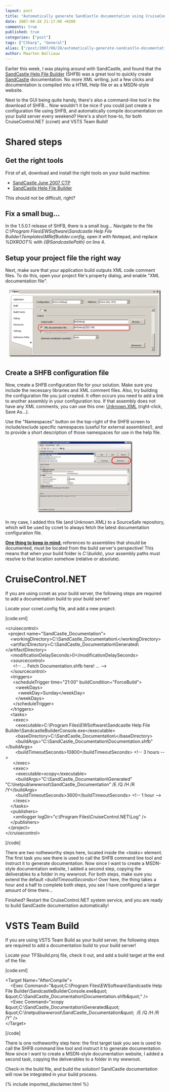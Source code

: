 ```yaml
---
layout: post
title: "Automatically generate SandCastle documentation using CruiseControl.NET or VSTS Team Build"
date: 2007-08-28 21:17:00 +0200
comments: true
published: true
categories: ["post"]
tags: ["CSharp", "General"]
alias: ["/post/2007/08/28/automatically-generate-sandcastle-documentation-using-cruisecontrol-net-or-vsts-team-build.aspx"]
author: Maarten Balliauw
---
```

<p>
Earlier this week, I was playing around with SandCastle, and found that the <a href="http://www.codeplex.com/SHFB" target="_blank">SandCastle Help File Builder</a> (SHFB) was a great tool to quickly create <a href="http://msdn2.microsoft.com/en-us/vstudio/bb608422.aspx" target="_blank">SandCastle</a> documentation. No more XML writing, just a few clicks and documentation is compiled into a HTML Help file or as a MSDN-style website.
</p>
<p>
Next to the GUI being quite handy, there&#39;s also a command-line tool in the download of SHFB... Now wouldn&#39;t it be nice if you could just create a configuration file using SHFB, and automatically compile documentation on your build server every weekend? Here&#39;s a short how-to, for both CruiseControl.NET (ccnet) and VSTS Team Build!
</p>
<h1>Shared steps</h1> 
<h2>Get the right tools</h2> 
<p>
First of all, download and install the right tools on your build machine:
</p>
<ul>
	<li><a href="http://www.microsoft.com/downloads/details.aspx?FamilyId=E82EA71D-DA89-42EE-A715-696E3A4873B2&amp;displaylang=en" target="_blank">SandCastle June 2007 CTP</a></li>
	<li><a href="http://www.codeplex.com/SHFB" target="_blank">SandCastle Help File Builder</a></li>
</ul>
<p>
This should not be difficult, right?
</p>
<h2>Fix a small bug...</h2>
<p>
In the 1.5.0.1 release of SHFB, there is a small bug... Navigate to the file <em>C:\Program Files\EWSoftware\Sandcastle Help File Builder\Templates\MRefBuilder.config</em>, open it with Notepad, and replace <em>%DXROOT%</em> with <em>{@SandcastlePath}</em> on line 4.
</p>
<h2>Setup your project file the right way</h2> 
<p>
Next, make sure that your application build outputs XML code comment files. To do this, open your project file&#39;s property dialog, and enable &quot;XML documentation file&quot;.
</p>
<p align="center">
<a href="/images/WindowsLiveWriter/AutomaticallygenerateSandCastledocumenta_D1E3/projectsettings%5B12%5D.jpg"><img style="border: 0px none ; margin: 5px" src="/images/WindowsLiveWriter/AutomaticallygenerateSandCastledocumenta_D1E3/projectsettings_thumb%5B12%5D.jpg" border="0" alt="" width="480" height="212" /></a> 
</p>
<h2>Create a SHFB configuration file</h2> 
<p>
Now, create a SHFB configuration file for your solution. Make sure you include the necessary libraries and XML comment files. Also, try building the configuration file you just created. It often occurs you need to add a link to another assembly in your configuration too. If that assembly does not have any XML comments, you can use this one: <a href="/files/WindowsLiveWriter/AutomaticallygenerateSandCastledocumenta_D1E3/Unknown.XML">Unknown.XML</a> (right-click, Save As...).
</p>
<p>
Use the &quot;Namespaces&quot; button on the top-right of the SHFB screen to include/exclude specific namespaces (useful for external assemblies!), and to provide a short description of those namespaces for use in the help file.
</p>
<p align="center">
<a href="/images/WindowsLiveWriter/AutomaticallygenerateSandCastledocumenta_D1E3/shfb%5B2%5D.jpg"><img style="border: 0px none ; margin: 5px" src="/images/WindowsLiveWriter/AutomaticallygenerateSandCastledocumenta_D1E3/shfb_thumb%5B2%5D.jpg" border="0" alt="" width="300" height="225" /></a>
</p>
<p>
In my case, I added this file (and Unknown.XML) to a SourceSafe repository, which will be used by ccnet to always fetch the latest documentation configuration file.
</p>
<p>
<u><strong>One thing to keep in mind:</strong></u> references to assemblies that should be documented, must be located from the build server&#39;s perspective! This means that when your build folder is <em>C:\builds\</em>, your assembly paths must resolve to that location somehow (relative or absolute).&nbsp;
</p>
<h1>CruiseControl.NET</h1> 
<p>
If you are using ccnet as your build server, the following steps are required to add a documentation build to your build server!
</p>
<p>
Locate your ccnet.config file, and add a new project:
</p>
<p>
[code:xml]
</p>
<p>
&lt;cruisecontrol&gt;<br />
&nbsp; &lt;project name=&quot;SandCastle_Documentation&quot;&gt;<br />
&nbsp;&nbsp;&nbsp; &lt;workingDirectory&gt;C:\SandCastle_Documentation\&lt;/workingDirectory&gt;<br />
&nbsp;&nbsp;&nbsp; &lt;artifactDirectory&gt;C:\SandCastle_Documentation\Generated\&lt;/artifactDirectory&gt;<br />
&nbsp;&nbsp;&nbsp; &lt;modificationDelaySeconds&gt;0&lt;/modificationDelaySeconds&gt;<br />
&nbsp;&nbsp;&nbsp; &lt;sourcecontrol&gt;<br />
&nbsp;&nbsp;&nbsp;&nbsp;&nbsp; &lt;!-- ... Fetch Documentation.shfb here! ... --&gt;<br />
&nbsp;&nbsp;&nbsp; &lt;/sourcecontrol&gt;<br />
&nbsp;&nbsp;&nbsp; &lt;triggers&gt;<br />
&nbsp;&nbsp;&nbsp;&nbsp;&nbsp; &lt;scheduleTrigger time=&quot;21:00&quot; buildCondition=&quot;ForceBuild&quot;&gt;<br />
&nbsp;&nbsp;&nbsp;&nbsp;&nbsp;&nbsp;&nbsp; &lt;weekDays&gt;<br />
&nbsp;&nbsp;&nbsp;&nbsp;&nbsp;&nbsp;&nbsp;&nbsp;&nbsp; &lt;weekDay&gt;Sunday&lt;/weekDay&gt;<br />
&nbsp;&nbsp;&nbsp;&nbsp;&nbsp;&nbsp;&nbsp; &lt;/weekDays&gt;<br />
&nbsp;&nbsp;&nbsp;&nbsp;&nbsp; &lt;/scheduleTrigger&gt;<br />
&nbsp;&nbsp;&nbsp; &lt;/triggers&gt;<br />
&nbsp;&nbsp;&nbsp; &lt;tasks&gt;<br />
&nbsp;&nbsp;&nbsp;&nbsp;&nbsp; &lt;exec&gt;<br />
&nbsp;&nbsp;&nbsp;&nbsp;&nbsp;&nbsp;&nbsp; &lt;executable&gt;C:\Program Files\EWSoftware\Sandcastle Help File Builder\SandcastleBuilderConsole.exe&lt;/executable&gt;<br />
&nbsp;&nbsp;&nbsp;&nbsp;&nbsp;&nbsp;&nbsp; &lt;baseDirectory&gt;C:\SandCastle_Documentation\&lt;/baseDirectory&gt;<br />
&nbsp;&nbsp;&nbsp;&nbsp;&nbsp;&nbsp;&nbsp; &lt;buildArgs&gt;&quot;C:\SandCastle_Documentation\Documentation.shfb&quot;&lt;/buildArgs&gt;<br />
&nbsp;&nbsp;&nbsp;&nbsp;&nbsp;&nbsp;&nbsp; &lt;buildTimeoutSeconds&gt;10800&lt;/buildTimeoutSeconds&gt; &lt;!-- 3 hours --&gt;<br />
&nbsp;&nbsp;&nbsp;&nbsp;&nbsp; &lt;/exec&gt;<br />
&nbsp;&nbsp;&nbsp;&nbsp;&nbsp; &lt;exec&gt;<br />
&nbsp;&nbsp;&nbsp;&nbsp;&nbsp;&nbsp;&nbsp; &lt;executable&gt;xcopy&lt;/executable&gt;<br />
&nbsp;&nbsp;&nbsp;&nbsp;&nbsp;&nbsp;&nbsp; &lt;buildArgs&gt;&quot;C:\SandCastle_Documentation\Generated&quot; &quot;C:\Inetpub\wwwroot\SandCastle_Documentation&quot; /E /Q /H /R /Y&lt;/buildArgs&gt;<br />
&nbsp;&nbsp;&nbsp;&nbsp;&nbsp;&nbsp;&nbsp; &lt;buildTimeoutSeconds&gt;3600&lt;/buildTimeoutSeconds&gt; &lt;!-- 1 hour --&gt;<br />
&nbsp;&nbsp;&nbsp;&nbsp;&nbsp; &lt;/exec&gt;<br />
&nbsp;&nbsp;&nbsp; &lt;/tasks&gt;<br />
&nbsp;&nbsp;&nbsp; &lt;publishers&gt;<br />
&nbsp;&nbsp;&nbsp;&nbsp;&nbsp; &lt;xmllogger logDir=&quot;c:\Program Files\CruiseControl.NET\Log&quot; /&gt;<br />
&nbsp;&nbsp;&nbsp; &lt;/publishers&gt;<br />
&nbsp; &lt;/project&gt;<br />
&lt;/cruisecontrol&gt;
</p>
<p>
[/code]
</p>
<p>
There are two notheworthy steps here, located inside the <em>&lt;tasks&gt;</em> element. The first task you see there is used to call the SHFB command line tool and instruct it to generate documentation. Now since I want to create a MSDN-style documentation website, I added a second step, copying the deliverables to a folder in my wwwroot. For both steps, make sure you extend the default <em>&lt;buildTimeoutSeconds&gt;</em>! Over here, the thing takes a hour and a half to complete both steps, you see I have configured a larger amount of time there...
</p>
<p>
Finished? Restart the CruiseControl.NET system service, and you are ready to build SandCastle documentation automatically!&nbsp;
</p>
<h1>VSTS Team Build</h1> 
<p>
If you are using VSTS Team Build as your build server, the following steps are required to add a documentation build to your build server!
</p>
<p>
Locate your TFSbuild.proj file, check it out, and add a build target at the end of the file:
</p>
<p>
[code:xml]
</p>
<p>
&lt;Target Name=&quot;AfterCompile&quot;&gt;<br />
&nbsp;&nbsp;&nbsp; &lt;Exec Command=&quot;&amp;quot;C:\Program Files\EWSoftware\Sandcastle Help File Builder\SandcastleBuilderConsole.exe&amp;quot; &amp;quot;C:\SandCastle_Documentation\Documentation.shfb&amp;quot;&quot; /&gt;<br />
&nbsp;&nbsp;&nbsp; &lt;Exec Command=&quot;xcopy &amp;quot;C:\SandCastle_Documentation\Generated&amp;quot; &amp;quot;C:\Inetpub\wwwroot\SandCastle_Documentation&amp;quot;&nbsp; /E /Q /H /R /Y&quot; /&gt;<br />
&lt;/Target&gt;
</p>
<p>
[/code]
</p>
<p>
There is one notheworthy step here: the first target task you see is used to call the SHFB command
line tool and instruct it to generate documentation. Now since I want
to create a MSDN-style documentation website, I added a second task,
copying the deliverables to a folder in my wwwroot.
</p>
<p>
Check-in the build file, and build the solution! SandCastle documentation will now be integrated in your build process.
</p>


{% include imported_disclaimer.html %}

